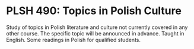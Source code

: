 # PLSH 490: Topics in Polish Culture

Study of topics in Polish literature and culture not currently covered in any other course. The specific topic will be announced in advance. Taught in English. Some readings in Polish for qualified students.